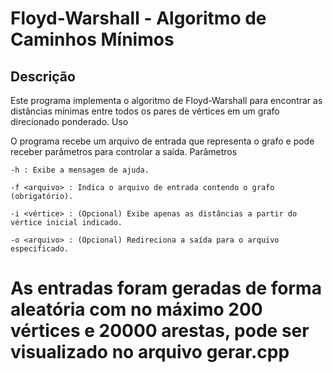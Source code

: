 # Floyd-Warshall - Algoritmo de Caminhos Mínimos


## Descrição

Este programa implementa o algoritmo de Floyd-Warshall para encontrar as distâncias mínimas entre todos os pares de vértices em um grafo direcionado ponderado.
Uso

O programa recebe um arquivo de entrada que representa o grafo e pode receber parâmetros para controlar a saída.
Parâmetros

    -h : Exibe a mensagem de ajuda.

    -f <arquivo> : Indica o arquivo de entrada contendo o grafo (obrigatório).

    -i <vértice> : (Opcional) Exibe apenas as distâncias a partir do vértice inicial indicado.

    -o <arquivo> : (Opcional) Redireciona a saída para o arquivo especificado.


# As entradas foram geradas de forma aleatória com no máximo 200 vértices e 20000 arestas, pode ser visualizado no arquivo gerar.cpp
